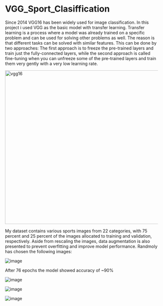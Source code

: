 # VGG_Sport_Clasiffication

Since 2014 VGG16 has been widely used for image classification. In this project i used VGG as the basic model with transfer learning. Transfer learning is a process where a model was already trained on a specific problem and can be used for solving other problems as well. The reason is that different tasks can be solved with similar features. This can be done by two approaches: The first approach is to freeze the pre-trained layers and train just the fully-connected layers, while the second approach is called fine-tuning when you can unfreeze some of the pre-trained layers and train them very gently with a very low learning rate. 

<img width="900" height="507" src="https://neurohive.io/wp-content/uploads/2018/11/vgg16-1-e1542731207177.png" class="attachment-full size-full wp-post-image" alt="vgg16" loading="lazy">


My dataset contains various sports images from 22 categories, with 75 percent and 25 percent of the images allocated to training and validation, respectively. Aside from rescaling the images, data augmentation is also presented to prevent overfitting and improve model performance.
Randmoly has chosen the following images:


![image](https://user-images.githubusercontent.com/51881832/140488275-0af002e6-17ad-4e72-bffd-b390038cc227.png)


After 76 epochs the model showed accuracy of ~90%

![image](https://user-images.githubusercontent.com/51881832/140489055-b42a45ec-180b-4459-b16d-5e5eff05f024.png)

![image](https://user-images.githubusercontent.com/51881832/140489274-06e63c76-066e-4599-b25e-e58ae4bdec03.png)

![image](https://user-images.githubusercontent.com/51881832/140489356-010aeb37-f852-46d4-912b-fdf6717a2610.png)
